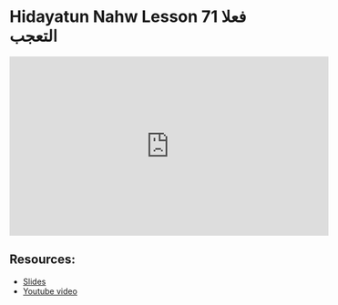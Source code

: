 # Hidayatun Nahw Lesson 71 فعلا التعجب            
                
<iframe width="560" height="315" src="https://www.youtube-nocookie.com/embed/ojHKS5SkAAo?start=0" frameborder="0" allow="accelerometer; autoplay; encrypted-media; gyroscope; picture-in-picture" allowfullscreen="allowfullscreen">
</iframe><BR>

## Resources:
- [Slides](https://github.com/arshare/resources_balagha_pdfs)
- [Youtube video](https://www.youtube.com/watch?v=ojHKS5SkAAo&list=PLzn0qdi6JpdtdAyaM2yvvY1Yk9i4EpLHD&index=135)

